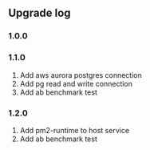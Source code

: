 ## Upgrade log

### 1.0.0

### 1.1.0

1. Add aws aurora postgres connection
2. Add pg read and write connection
3. Add ab benchmark test

### 1.2.0

1. Add pm2-runtime to host service
2. Add ab benchmark test

